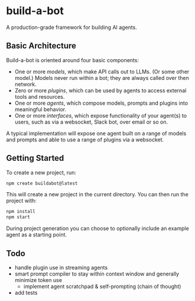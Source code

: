 # build-a-bot

A production-grade framework for building AI agents.

## Basic Architecture

Build-a-bot is oriented around four basic components:

- One or more _models_, which make API calls out to LLMs. (Or some other model.) Models never run within a bot; they are always called over then network.
- Zero or more _plugins_, which can be used by agents to access external tools and resources.
- One or more _agents_, which compose models, prompts and plugins into meaningful behavior.
- One or more _interfaces_, which expose functionality of your agent(s) to users, such as via a websocket, Slack bot, over email or so on.

A typical implementation will expose one agent built on a range of models and prompts and able to use a range of plugins via a websocket.

## Getting Started

To create a new project, run:

```bash
npm create buildabot@latest
```

This will create a new project in the current directory. You can then run the project with:

```bash
npm install
npm start
```

During project generation you can choose to optionally include an example agent as a starting point.

## Todo

- handle plugin use in streaming agents
- smart prompt compiler to stay within context window and generally minimize token use
  - implement agent scratchpad & self-prompting (chain of thought)
- add tests
